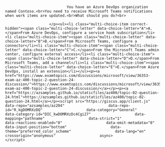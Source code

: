<p class="card-text">
							
								You have an Azure DevOps organization named Contoso.<br>You need to receive Microsoft Teams notifications when work items are updated.<br>What should you do?<br>
							
						</p><ul><li class="multi-choice-item correct-hidden"><span class="multi-choice-letter" data-choice-letter="A">A.</span>From Azure DevOps, configure a service hook subscription</li><li class="multi-choice-item"><span class="multi-choice-letter" data-choice-letter="B">B.</span>From Microsoft Teams, configure a connector</li><li class="multi-choice-item"><span class="multi-choice-letter" data-choice-letter="C">C.</span>From the Microsoft Teams admin center, configure external access</li><li class="multi-choice-item"><span class="multi-choice-letter" data-choice-letter="D">D.</span>From Microsoft Teams, add a channel</li><li class="multi-choice-item"><span class="multi-choice-letter" data-choice-letter="E">E.</span>From Azure DevOps, install an extension</li></ul><p><a href="https://www.examtopics.com/discussions/microsoft/view/36353-exam-az-400-topic-2-question-24-discussion/">https://www.examtopics.com/discussions/microsoft/view/36353-exam-az-400-topic-2-question-24-discussion/</a></p><p><a href="https://azsamples.github.io/staticfiles/az400/topic-02-question-24.html">https://azsamples.github.io/staticfiles/az400/topic-02-question-24.html</a></p><script src="https://giscus.app/client.js"                    data-repo="azsamples/az204"                    data-repo-id="R_kgDOMRXzDQ"                    data-category="General"                    data-category-id="DIC_kwDOMRXzDc4Cgi27"                    data-mapping="pathname"                    data-strict="1"                    data-reactions-enabled="0"                    data-emit-metadata="0"                    data-input-position="bottom"                    data-theme="preferred_color_scheme"                    data-lang="en"                    crossorigin="anonymous"                    async>                    </script>